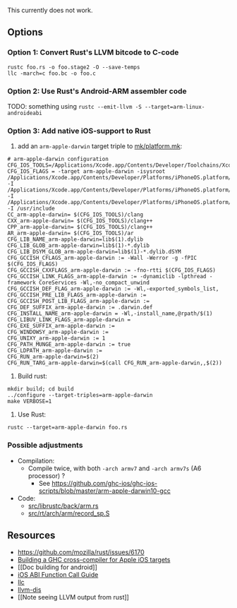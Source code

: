 This currently does not work.

## Options

### Option 1: Convert Rust's LLVM bitcode to C-code

```
rustc foo.rs -o foo.stage2 -O --save-temps
llc -march=c foo.bc -o foo.c
```

### Option 2: Use Rust's Android-ARM assembler code

TODO: something using `rustc --emit-llvm -S --target=arm-linux-androideabi`

### Option 3: Add native iOS-support to Rust

1. add an `arm-apple-darwin` target triple to [mk/platform.mk](https://github.com/mozilla/rust/blob/master/mk/platform.mk):
```
# arm-apple-darwin configuration
CFG_IOS_TOOLS=/Applications/Xcode.app/Contents/Developer/Toolchains/XcodeDefault.xctoolchain/usr/bin/
CFG_IOS_FLAGS = -target arm-apple-darwin -isysroot /Applications/Xcode.app/Contents/Developer/Platforms/iPhoneOS.platform/Developer/SDKs/iPhoneOS7.0.sdk/ -I /Applications/Xcode.app/Contents/Developer/Platforms/iPhoneOS.platform/Developer/SDKs/iPhoneOS7.0.sdk/usr/include -I /Applications/Xcode.app/Contents/Developer/Platforms/iPhoneOS.platform/Developer/SDKs/iPhoneOS7.0.sdk/usr/include/c++/4.2.1 -I /usr/include
CC_arm-apple-darwin= $(CFG_IOS_TOOLS)/clang
CXX_arm-apple-darwin= $(CFG_IOS_TOOLS)/clang++
CPP_arm-apple-darwin= $(CFG_IOS_TOOLS)/clang++
AR_arm-apple-darwin= $(CFG_IOS_TOOLS)/ar
CFG_LIB_NAME_arm-apple-darwin=lib$(1).dylib
CFG_LIB_GLOB_arm-apple-darwin=lib$(1)-*.dylib
CFG_LIB_DSYM_GLOB_arm-apple-darwin=lib$(1)-*.dylib.dSYM
CFG_GCCISH_CFLAGS_arm-apple-darwin := -Wall -Werror -g -fPIC $(CFG_IOS_FLAGS)
CFG_GCCISH_CXXFLAGS_arm-apple-darwin := -fno-rtti $(CFG_IOS_FLAGS)
CFG_GCCISH_LINK_FLAGS_arm-apple-darwin := -dynamiclib -lpthread -framework CoreServices -Wl,-no_compact_unwind 
CFG_GCCISH_DEF_FLAG_arm-apple-darwin := -Wl,-exported_symbols_list,
CFG_GCCISH_PRE_LIB_FLAGS_arm-apple-darwin :=
CFG_GCCISH_POST_LIB_FLAGS_arm-apple-darwin :=
CFG_DEF_SUFFIX_arm-apple-darwin := .darwin.def
CFG_INSTALL_NAME_arm-apple-darwin = -Wl,-install_name,@rpath/$(1)
CFG_LIBUV_LINK_FLAGS_arm-apple-darwin =
CFG_EXE_SUFFIX_arm-apple-darwin :=
CFG_WINDOWSY_arm-apple-darwin :=
CFG_UNIXY_arm-apple-darwin := 1
CFG_PATH_MUNGE_arm-apple-darwin := true
CFG_LDPATH_arm-apple-darwin :=
CFG_RUN_arm-apple-darwin=$(2)
CFG_RUN_TARG_arm-apple-darwin=$(call CFG_RUN_arm-apple-darwin,,$(2))
```

1. Build rust:
```
mkdir build; cd build
../configure --target-triples=arm-apple-darwin
make VERBOSE=1
```

1. Use Rust:
```
rustc --target=arm-apple-darwin foo.rs
```

### Possible adjustments

* Compilation:
  * Compile twice, with both `-arch armv7` and `-arch armv7s` (A6 processor) ?
    * See https://github.com/ghc-ios/ghc-ios-scripts/blob/master/arm-apple-darwin10-gcc
* Code:
  * [src/librustc/back/arm.rs](https://github.com/mozilla/rust/blob/master/src/librustc/back/arm.rs)
  * [src/rt/arch/arm/record_sp.S](https://github.com/mozilla/rust/blob/master/src/rt/arch/arm/record_sp.S)

## Resources

* https://github.com/mozilla/rust/issues/6170
* [Building a GHC cross-compiler for Apple iOS targets](http://ghc.haskell.org/trac/ghc/wiki/Building/CrossCompiling/iOS)
* [[Doc building for android]]
* [iOS ABI Function Call Guide](https://developer.apple.com/library/ios/documentation/Xcode/Conceptual/iPhoneOSABIReference/Articles/ARMv6FunctionCallingConventions.html)
* [llc](http://llvm.org/docs/CommandGuide/llc.html)
* [llvm-dis](http://llvm.org/docs/CommandGuide/llvm-dis.html)
* [[Note seeing LLVM output from rust]]